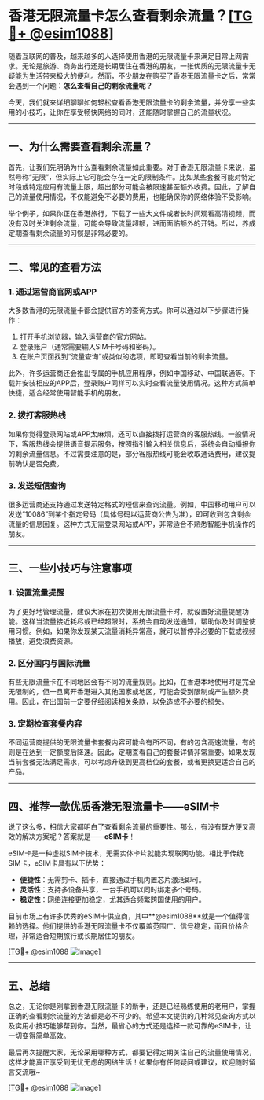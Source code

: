 # 香港无限流量卡怎么查看剩余流量？[[TG💪+ @esim1088](https://t.me/s/esim1088)]

随着互联网的普及，越来越多的人选择使用香港的无限流量卡来满足日常上网需求。无论是旅游、商务出行还是长期居住在香港的朋友，一张优质的无限流量卡无疑能为生活带来极大的便利。然而，不少朋友在购买了香港无限流量卡之后，常常会遇到一个问题：**怎么查看自己的剩余流量呢？**  

今天，我们就来详细聊聊如何轻松查看香港无限流量卡的剩余流量，并分享一些实用的小技巧，让你在享受畅快网络的同时，还能随时掌握自己的流量状况。

---

## 一、为什么需要查看剩余流量？

首先，让我们先明确为什么查看剩余流量如此重要。对于香港无限流量卡来说，虽然号称“无限”，但实际上它可能会存在一定的限制条件。比如某些套餐可能对特定时段或特定应用有流量上限，超出部分可能会被限速甚至额外收费。因此，了解自己的流量使用情况，不仅能避免不必要的费用，也能确保你的网络体验不受影响。

举个例子，如果你正在香港旅行，下载了一些大文件或者长时间观看高清视频，而没有及时关注剩余流量，可能会导致流量超额，进而面临额外的开销。所以，养成定期查看剩余流量的习惯是非常必要的。

---

## 二、常见的查看方法

### 1. **通过运营商官网或APP**

大多数香港的无限流量卡都会提供官方的查询方式。你可以通过以下步骤进行操作：

1. 打开手机浏览器，输入运营商的官方网站。
2. 登录账户（通常需要输入SIM卡号码和密码）。
3. 在账户页面找到“流量查询”或类似的选项，即可查看当前的剩余流量。

此外，许多运营商还会推出专属的手机应用程序，例如中国移动、中国联通等。下载并安装相应的APP后，登录账户同样可以实时查看流量使用情况。这种方式简单快捷，适合经常使用智能手机的朋友。

### 2. **拨打客服热线**

如果你觉得登录网站或APP太麻烦，还可以直接拨打运营商的客服热线。一般情况下，客服热线会提供语音提示服务，按照指引输入相关信息后，系统会自动播报你的剩余流量信息。不过需要注意的是，部分客服热线可能会收取通话费用，建议提前确认是否免费。

### 3. **发送短信查询**

很多运营商还支持通过发送特定格式的短信来查询流量。例如，中国移动用户可以发送“10086”到某个指定号码（具体号码以运营商公告为准），即可收到包含剩余流量的信息回复。这种方式无需登录网站或APP，非常适合不熟悉智能手机操作的朋友。

---

## 三、一些小技巧与注意事项

### 1. **设置流量提醒**

为了更好地管理流量，建议大家在初次使用无限流量卡时，就设置好流量提醒功能。这样当流量接近耗尽或已经超限时，系统会自动发送通知，帮助你及时调整使用习惯。例如，如果你发现某天流量消耗异常高，就可以暂停非必要的下载或视频播放，避免浪费资源。

### 2. **区分国内与国际流量**

有些无限流量卡在不同地区会有不同的流量规则。比如，在香港本地使用时是完全无限制的，但一旦离开香港进入其他国家或地区，可能会受到限制或产生额外费用。因此，在出国前一定要仔细阅读相关条款，以免造成不必要的损失。

### 3. **定期检查套餐内容**

不同运营商提供的无限流量卡套餐内容可能会有所不同，有的包含高速流量，有的则是在达到一定额度后降速。因此，定期查看自己的套餐详情非常重要。如果发现当前套餐无法满足需求，可以考虑升级到更高档位的套餐，或者更换更适合自己的产品。

---

## 四、推荐一款优质香港无限流量卡——eSIM卡

说了这么多，相信大家都明白了查看剩余流量的重要性。那么，有没有既方便又高效的解决方案呢？答案就是——**eSIM卡**！

eSIM卡是一种虚拟SIM卡技术，无需实体卡片就能实现联网功能。相比于传统SIM卡，eSIM卡具有以下优势：

- **便捷性**：无需剪卡、插卡，直接通过手机内置芯片激活即可。
- **灵活性**：支持多设备共享，一台手机可以同时绑定多个号码。
- **稳定性**：网络连接更加稳定，尤其适合频繁跨国使用的用户。

目前市场上有许多优秀的eSIM卡供应商，其中**@esim1088**就是一个值得信赖的选择。他们提供的香港无限流量卡不仅覆盖范围广、信号稳定，而且价格合理，非常适合短期旅行或长期居住的朋友。

[[TG💪+ @esim1088](https://t.me/s/esim1088) ![Image](https://i.postimg.cc/4NQfJmqS/Snipaste-2025-05-13-00-14-12.png)]

---

## 五、总结

总之，无论你是刚拿到香港无限流量卡的新手，还是已经熟练使用的老用户，掌握正确的查看剩余流量的方法都是必不可少的。希望本文提供的几种常见查询方式以及实用小技巧能够帮到你。当然，最省心的方式还是选择一款可靠的eSIM卡，让一切变得简单高效。

最后再次提醒大家，无论采用哪种方式，都要记得定期关注自己的流量使用情况，这样才能真正享受到无忧无虑的网络生活！如果你有任何疑问或建议，欢迎随时留言交流哦~

[[TG💪+ @esim1088](https://t.me/s/esim1088) ![Image](https://i.postimg.cc/4NQfJmqS/Snipaste-2025-05-13-00-14-12.png)]